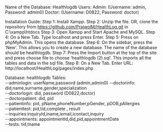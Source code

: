 Name of the Database: Healthlogdb
Users:
Admin: (Username: admin, Password: admin0)
Doctor: (Username: D0822, Password: doctor)

Installation Guide:
Step 1: Install Xampp.
Step 2: Unzip the file. OR, clone the repository from
https://github.com/PrajwolM/HealthLog.git
in C:\xampp\htdocs
Step 3: Open Xampp and Start Apache and MySQL.
Step 4: On a New Tab. Type localhost and press Enter.
Step 5: Press on phpMyAdmin. This opens the database.
Step 6: On the sidebar, press the ‘New’. This allows you to create a new database. The name of the database should be healthlogdb.
Step 7: Press the Import button at the top of the site and press choose file to choose ‘healthlogdb (2).sql’. This imports all the tables and data in the sql file.
Step 8: On a New Tab. Enter URL:
http://localhost/HealthLog/pages/index.php

Database: healthlogdb
Tables:  
--adminlogin: userName,password (admin,admin0)
--doctorinfo: did,name,surname,gender,specialization  
--doctorlogin: did, password (D0822,doctor)  
--doctorpatient: did, pid  
--patientinfo: pid, pName,phoneNumber,pGender, pDOB,pAllergies  
--patienttest: pid,tid,complete , result  
--inquiries:inquiryId,iname,iemail,icontact,inquiry  
--appointments: appointmentId,did,pid,appointmentDate  
--tests: tid,tname
